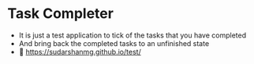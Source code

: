# Task Completer
- It is just a test application to tick of the tasks that you have completed
- And bring back the completed tasks to an unfinished state
- 🔗 https://sudarshanmg.github.io/test/

